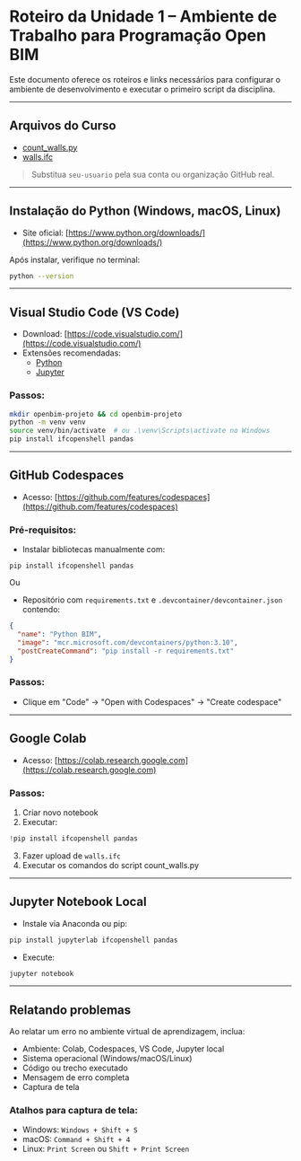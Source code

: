 # Roteiro da Unidade 1 – Ambiente de Trabalho para Programação Open BIM

Este documento oferece os roteiros e links necessários para configurar o ambiente de desenvolvimento e executar o primeiro script da disciplina.

---

## Arquivos do Curso

- [count_walls.py](https://raw.githubusercontent.com/bim-python-lab/bim-python-lab/refs/heads/main/unidade01/count_walls.py)
- [walls.ifc](https://raw.githubusercontent.com/bim-python-lab/bim-python-lab/refs/heads/main/unidade01/walls.ifc)

> Substitua `seu-usuario` pela sua conta ou organização GitHub real.

---

## Instalação do Python (Windows, macOS, Linux)

- Site oficial: [https://www.python.org/downloads/](https://www.python.org/downloads/)

Após instalar, verifique no terminal:
```bash
python --version
```

---

## Visual Studio Code (VS Code)

- Download: [https://code.visualstudio.com/](https://code.visualstudio.com/)
- Extensões recomendadas:
  - [Python](https://marketplace.visualstudio.com/items?itemName=ms-python.python)
  - [Jupyter](https://marketplace.visualstudio.com/items?itemName=ms-toolsai.jupyter)

### Passos:
```bash
mkdir openbim-projeto && cd openbim-projeto
python -m venv venv
source venv/bin/activate  # ou .\venv\Scripts\activate no Windows
pip install ifcopenshell pandas
```

---

## GitHub Codespaces

- Acesso: [https://github.com/features/codespaces](https://github.com/features/codespaces)

### Pré-requisitos:
- Instalar bibliotecas manualmente com:
```
pip install ifcopenshell pandas
```

Ou

- Repositório com `requirements.txt` e `.devcontainer/devcontainer.json` contendo:
```json
{
  "name": "Python BIM",
  "image": "mcr.microsoft.com/devcontainers/python:3.10",
  "postCreateCommand": "pip install -r requirements.txt"
}
```

### Passos:
- Clique em "Code" → "Open with Codespaces" → "Create codespace"

---

## Google Colab

- Acesso: [https://colab.research.google.com](https://colab.research.google.com)

### Passos:
1. Criar novo notebook
2. Executar:
```python
!pip install ifcopenshell pandas
```
3. Fazer upload de `walls.ifc`
4. Executar os comandos do script count_walls.py

---

## Jupyter Notebook Local

- Instale via Anaconda ou pip:
```bash
pip install jupyterlab ifcopenshell pandas
```
- Execute:
```bash
jupyter notebook
```

---

## Relatando problemas

Ao relatar um erro no ambiente virtual de aprendizagem, inclua:
- Ambiente: Colab, Codespaces, VS Code, Jupyter local
- Sistema operacional (Windows/macOS/Linux)
- Código ou trecho executado
- Mensagem de erro completa
- Captura de tela

### Atalhos para captura de tela:
- Windows: `Windows + Shift + S`
- macOS: `Command + Shift + 4`
- Linux: `Print Screen` ou `Shift + Print Screen`
